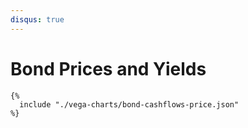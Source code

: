 ```yaml
---
disqus: true
---
```


# Bond Prices and Yields

```vegalite
{%
  include "./vega-charts/bond-cashflows-price.json"
%}
```
